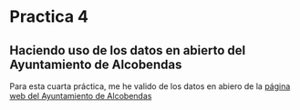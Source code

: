 # Practica 4

## Haciendo uso de los datos en abierto del Ayuntamiento de Alcobendas

Para esta cuarta práctica, me he valido de los datos en abiero de la [página web del Ayuntamiento de Alcobendas](https://www.alcobendas.org/es/ayuntamiento)
